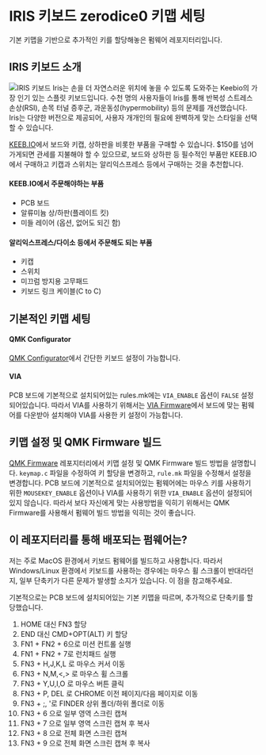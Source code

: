# IRIS 키보드 zerodice0 키맵 세팅
기본 키맵을 기반으로 추가적인 키를 할당해놓은 펌웨어 레포지터리입니다.

## IRIS 키보드 소개
![IRIS 키보드](https://keeb.io/cdn/shop/files/keyset-iris_1100x_8dba1734-1572-455b-aab2-1380992644e1.png?height=714&v=1707776710&width=952)
Iris는 손을 더 자연스러운 위치에 놓을 수 있도록 도와주는 Keebio의 가장 인기 있는 스플릿 키보드입니다. 수천 명의 사용자들이 Iris를 통해 반복성 스트레스 손상(RSI), 손목 터널 증후군, 과운동성(hypermobility) 등의 문제를 개선했습니다.
Iris는 다양한 버전으로 제공되어, 사용자 개개인의 필요에 완벽하게 맞는 스타일을 선택할 수 있습니다.

[KEEB.IO](https://keeb.io/collections/all/products/iris)에서 보드와 키캡, 상하판을 비롯한 부품을 구매할 수 있습니다. $150를 넘어가게되면 관세를 지불해야 할 수 있으므로, 보드와 상하판 등 필수적인 부품만 KEEB.IO에서 구매하고 키캡과 스위치는 알리익스프레스 등에서 구매하는 것을 추천합니다.

#### KEEB.IO에서 주문해야하는 부품
- PCB 보드
- 알류미늄 상/하판(플레이트 킷)
- 미들 레이어 (옵션, 없어도 되긴 함)

#### 알리익스프레스/다이소 등에서 주문해도 되는 부품
- 키캡
- 스위치
- 미끄럼 방지용 고무패드
- 키보드 링크 케이블(C to C)

## 기본적인 키맵 세팅
#### QMK Configurator
[QMK Configurator](https://config.qmk.fm/#/keebio/iris/rev7/LAYOUT)에서 간단한 키보드 설정이 가능합니다.

#### VIA 
PCB 보드에 기본적으로 설치되어있는 rules.mk에는 `VIA_ENABLE` 옵션이 `FALSE` 설정되어있습니다. 따라서 VIA를 사용하기 위해서는 [VIA Firmware](https://caniusevia.com/docs/download_firmware/)에서 보드에 맞는 펌웨어를 다운받아 설치해야 VIA를 사용한 키 설정이 가능합니다.

## 키맵 설정 및 QMK Firmware 빌드
[QMK Firmware](https://github.com/qmk/qmk_firmware) 레포지터리에서 키맵 설정 및 QMK Firmware 빌드 방법을 설명합니다. `keymap.c` 파일을 수정하여 키 할당을 변경하고, `rule.mk` 파일을 수정해서 설정을 변경합니다. PCB 보드에 기본적으로 설치되어있는 펌웨어에는 마우스 키를 사용하기 위한 `MOUSEKEY_ENABLE` 옵션이나 VIA를 사용하기 위한 `VIA_ENABLE` 옵션이 설정되어있지 않습니다. 따라서 보다 자신에게 맞는 사용방법을 익히기 위해서는 QMK Firmware를 사용해서 펌웨어 빌드 방법을 익히는 것이 좋습니다.

## 이 레포지터리를 통해 배포되는 펌웨어는?
저는 주로 MacOS 환경에서 키보드 펌웨어를 빌드하고 사용합니다. 따라서 Windows/Linux 환경에서 키보드를 사용하는 경우에는 마우스 휠 스크롤이 반대라던지, 일부 단축키가 다른 문제가 발생할 소지가 있습니다. 이 점을 참고해주세요.

기본적으로는 PCB 보드에 설치되어있는 기본 키맵을 따르며, 추가적으로 단축키를 할당했습니다.
1. HOME 대신 FN3 할당
2. END 대신 CMD+OPT(ALT) 키 할당
3. FN1 + FN2 + 6으로 미션 컨트롤 실행
4. FN1 + FN2 + 7로 런치패드 실행
5. FN3 + H,J,K,L 로 마우스 커서 이동
6. FN3 + N,M,<,> 로 마우스 휠 스크롤
7. FN3 + Y,U,I,O 로 마우스 버튼 클릭
8. FN3 + P, DEL 로 CHROME 이전 페이지/다음 페이지로 이동
9. FN3 + ;, '로 FINDER 상위 폴더/하위 폴더로 이동
10. FN3 + 6 으로 일부 영역 스크린 캡쳐
11. FN3 + 7 으로 일부 영역 스크린 캡쳐 후 복사
12. FN3 + 8 으로 전체 화면 스크린 캡쳐
13. FN3 + 9 으로 전체 화면 스크린 캡쳐 후 복사 